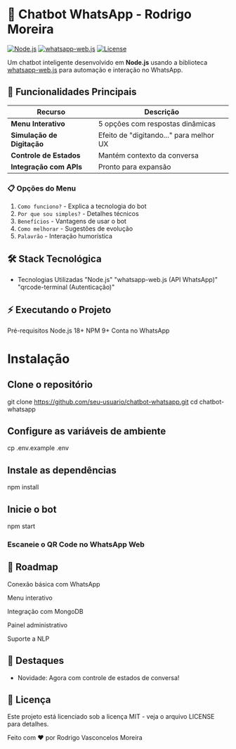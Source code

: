 # 🤖 Chatbot WhatsApp - Rodrigo Moreira

[![Node.js](https://img.shields.io/badge/Node.js-14%2B-green?logo=node.js)](https://nodejs.org/)
[![whatsapp-web.js](https://img.shields.io/badge/whatsapp--web.js-1.19-blue)](https://wwebjs.dev/)
[![License](https://img.shields.io/badge/License-MIT-yellow)](https://opensource.org/licenses/MIT)

Um chatbot inteligente desenvolvido em **Node.js** usando a biblioteca [whatsapp-web.js](https://wwebjs.dev/) para automação e interação no WhatsApp.

## 🚀 Funcionalidades Principais

| Recurso | Descrição |
|---------|-----------|
| **Menu Interativo** | 5 opções com respostas dinâmicas |
| **Simulação de Digitação** | Efeito de "digitando..." para melhor UX |
| **Controle de Estados** | Mantém contexto da conversa |
| **Integração com APIs** | Pronto para expansão |

### 📋 Opções do Menu
1. `Como funciono?` - Explica a tecnologia do bot
2. `Por que sou simples?` - Detalhes técnicos
3. `Benefícios` - Vantagens de usar o bot
4. `Como melhorar` - Sugestões de evolução
5. `Palavrão` - Interação humorística

## 🛠 Stack Tecnológica

+   Tecnologias Utilizadas
    "Node.js"
    "whatsapp-web.js (API WhatsApp)"
    "qrcode-terminal (Autenticação)"

## ⚡ Executando o Projeto
Pré-requisitos
Node.js 18+
NPM 9+
Conta no WhatsApp

# Instalação
## Clone o repositório
git clone https://github.com/seu-usuario/chatbot-whatsapp.git
cd chatbot-whatsapp

## Configure as variáveis de ambiente
cp .env.example .env

## Instale as dependências
npm install

## Inicie o bot
npm start

### Escaneie o QR Code no WhatsApp Web

## 📌 Roadmap
Conexão básica com WhatsApp

Menu interativo

Integração com MongoDB

Painel administrativo

Suporte a NLP

## 🌟 Destaques

+ Novidade: Agora com controle de estados de conversa!

## 📄 Licença
Este projeto está licenciado sob a licença MIT - veja o arquivo LICENSE para detalhes.

Feito com ❤️ por Rodrigo Vasconcelos Moreira
